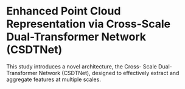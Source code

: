 # Enhanced Point Cloud Representation via Cross-Scale Dual-Transformer Network (CSDTNet)
 This study introduces a novel architecture, the Cross- Scale Dual-Transformer Network (CSDTNet), designed to effectively extract and aggregate features at multiple scales.
